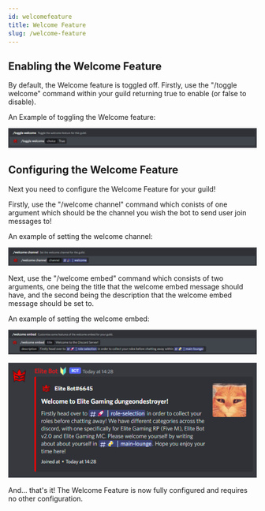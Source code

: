 ```yaml
---
id: welcomefeature
title: Welcome Feature
slug: /welcome-feature
---
```


## Enabling the Welcome Feature

By default, the Welcome feature is toggled off. Firstly, use the "/toggle welcome" command within your guild returning true to enable (or false to disable).

An Example of toggling the Welcome feature:

![img](../static/img/welcometoggle-example.png)

## Configuring the Welcome Feature

Next you need to configure the Welcome Feature for your guild! 

Firstly, use the "/welcome channel" command which conists of one argument which should be the channel you wish the bot to send user join messages to!

An example of setting the welcome channel:

![img](../static/img/welcomechannel-example.png)

Next, use the "/welcome embed" command which consists of two arguments, one being the title that the welcome embed message should have, and the second being the description that the welcome embed message should be set to.

An example of setting the welcome embed:

![img](../static/img/welcomeembed-example.png)

![img](../static/img/welcomefeature-embed.png)

And... that's it! The Welcome Feature is now fully configured and requires no other configuration.